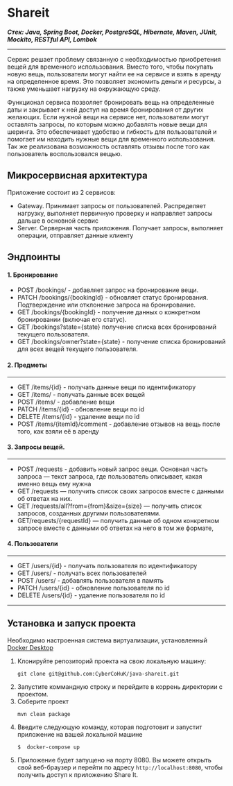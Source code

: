 # Shareit

***Стек: Java, Spring Boot, Docker, PostgreSQL, Hibernate, Maven, JUnit, Mockito, RESTful API, Lombok***

---
Сервис решает проблему связанную с необходимостью приобретения вещей для временного использования. Вместо того, чтобы покупать новую вещь, пользователи могут найти ее на сервисе и взять в аренду на определенное время. Это позволяет экономить деньги и ресурсы, а также уменьшает нагрузку на окружающую среду.

Функционал сервиса позволяет бронировать вещь на определенные даты и закрывает к ней доступ на время бронирования от других желающих. Если нужной вещи на сервисе нет, пользователи могут оставлять запросы, по которым можно добавлять новые вещи для шеринга. Это обеспечивает удобство и гибкость для пользователей и помогает им находить нужные вещи для временного использования. Так же реализована возможность оставлять отзывы после того как пользователь воспользовался вещью.


## Микросервисная архитектура

Приложение состоит из 2 сервисов:
- Gateway. Принимает запросы от пользователей. Распределяет нагрузку, выполняет первичную проверку и направляет запросы дальше в основной сервис
- Server. Серверная часть приложения. Получает запросы, выполняет операции, отправляет данные клиенту

Эндпоинты
---
#### 1. Бронирование
+ POST /bookings/ -  добавляет запрос на бронирование вещи.
+ PATCH /bookings/{bookingId} - обновляет статус бронирования. Подтверждение или отклонение запроса на бронирование.
+ GET /bookings/{bookingId} -  получение данных о конкретном бронировании (включая его статус).
+ GET /bookings?state={state} получение списка всех бронирований текущего пользователя.
+ GET /bookings/owner?state={state} - получение списка бронирований для всех вещей текущего пользователя.

#### 2. Предметы
---
+ GET /items/{id} -  получать данные вещи по идентификатору
+ GET /items/ -  получать данные всех вещей
+ POST /items/ -  добавление вещи
+ PATCH /items/{id} - обновление вещи по id
+ DELETE /items/{id} - удаление вещи по id
+ POST /items/{itemId}/comment - добавление отзывов  на вещь после того, как взяли её в аренду

#### 3. Запросы вещей.
---
+ POST /requests - добавить новый запрос вещи. Основная часть запроса — текст запроса, где пользователь описывает, какая именно вещь ему нужна
+ GET /requests — получить список своих запросов вместе с данными об ответах на них.
+ GET /requests/all?from={from}&size={size} — получить список запросов, созданных другими пользователями.
+ GET/requests/{requestId} — получить данные об одном конкретном запросе вместе с данными об ответах на него в том же формате,

#### 4. Пользователи
---
+ GET /users/{id} -  получать пользователя по идентификатору
+ GET /users/ -  получать всех пользователей
+ POST /users/ -  добавлять пользователя в память
+ PATCH /users/{id} - обновление пользователя по id
+ DELETE  /users/{id} - удаление пользователя по id

---

## Установка и запуск проекта
Необходимо настроенная система виртуализации, установленный [Docker Desktop](https://www.docker.com/products/docker-desktop/)

1. Клонируйте репозиторий проекта на свою локальную машину:
   ```
   git clone git@github.com:CyberCoHuK/java-shareit.git
   ```
2. Запустите коммандную строку и перейдите в коррень директории с проектом.
3. Соберите проект
   ```
   mvn clean package
   ```
4. Введите следующую команду, которая подготовит и запустит приложение на вашей локальной машине
   ```
   $  docker-compose up
   ```
5. Приложение будет запущено на порту 8080. Вы можете открыть свой веб-браузер и перейти по адресу `http://localhost:8080`, чтобы получить доступ к приложению Share It.
